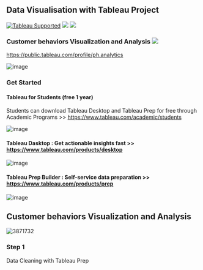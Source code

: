## Data Visualisation with Tableau Project
[![Tableau Supported](https://img.shields.io/badge/Support%20Level-Tableau%20Supported-53bd92.svg)](https://www.tableau.com/support-levels-it-and-developer-tools)
![](https://img.shields.io/badge/Tableau-brightgreen.svg)
![](https://img.shields.io/badge/TableauPrep-blueviolet.svg)


### Customer behaviors Visualization and Analysis  ![](https://img.shields.io/badge/DataVisualization-blueviolet.svg)

https://public.tableau.com/profile/ph.analytics

![image](https://user-images.githubusercontent.com/70945564/118349070-abebea80-b578-11eb-897f-beb278ac0a16.png)


### Get Started 


#### Tableau for Students (free 1 year)
Students can download Tableau Desktop and Tableau Prep for free through Academic Programs >> https://www.tableau.com/academic/students

![image](https://user-images.githubusercontent.com/70945564/118348251-23b71680-b573-11eb-990c-703cd4ce1396.png)

#### Tableau Dasktop : Get actionable insights fast  >> https://www.tableau.com/products/desktop

![image](https://cdnl.tblsft.com/sites/default/files/pages/getinsightsfast.gif)

#### Tableau Prep Builder : Self-service data preparation >> https://www.tableau.com/products/prep

![image](https://user-images.githubusercontent.com/70945564/118348480-d89e0300-b574-11eb-8125-2fa642532122.png)


## Customer behaviors Visualization and Analysis

![3871732](https://user-images.githubusercontent.com/70945564/118348948-c70a2a80-b577-11eb-81bf-d582ce95d840.jpg) 


### Step 1
Data Cleaning with Tableau Prep
